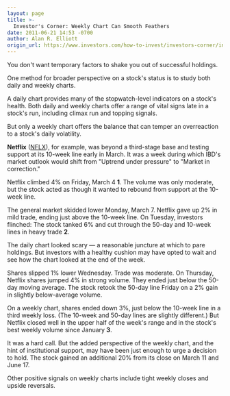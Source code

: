 ```yaml
---
layout: page
title: >-
  Investor's Corner: Weekly Chart Can Smooth Feathers
date: 2011-06-21 14:53 -0700
author: Alan R. Elliott
origin_url: https://www.investors.com/how-to-invest/investors-corner/investors-corner-weekly-chart-can-smooth-feathers
---
```





You don't want temporary factors to shake you out of successful holdings.

  

One method for broader perspective on a stock's status is to study both daily and weekly charts.

  

A daily chart provides many of the stopwatch-level indicators on a stock's health. Both daily and weekly charts offer a range of vital signs late in a stock's run, including climax run and topping signals.

  

But only a weekly chart offers the balance that can temper an overreaction to a stock's daily volatility.

  

**Netflix** ([NFLX](https://research.investors.com/quote.aspx?symbol=NFLX)), for example, was beyond a third-stage base and testing support at its 10-week line early in March. It was a week during which IBD's market outlook would shift from "Uptrend under pressure" to "Market in correction."

  

Netflix climbed 4% on Friday, March 4 **1**. The volume was only moderate, but the stock acted as though it wanted to rebound from support at the 10-week line.

  

The general market skidded lower Monday, March 7. Netflix gave up 2% in mild trade, ending just above the 10-week line. On Tuesday, investors flinched: The stock tanked 6% and cut through the 50-day and 10-week lines in heavy trade **2**.

  

The daily chart looked scary — a reasonable juncture at which to pare holdings. But investors with a healthy cushion may have opted to wait and see how the chart looked at the end of the week.

  

Shares slipped 1% lower Wednesday. Trade was moderate. On Thursday, Netflix shares jumped 4% in strong volume. They ended just below the 50-day moving average. The stock retook the 50-day line Friday on a 2% gain in slightly below-average volume.

  

On a weekly chart, shares ended down 3%, just below the 10-week line in a third weekly loss. (The 10-week and 50-day lines are slightly different.) But Netflix closed well in the upper half of the week's range and in the stock's best weekly volume since January **3**.

  

It was a hard call. But the added perspective of the weekly chart, and the hint of institutional support, may have been just enough to urge a decision to hold. The stock gained an additional 20% from its close on March 11 and June 17.

  

Other positive signals on weekly charts include tight weekly closes and upside reversals.




